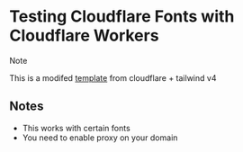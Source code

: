 # Testing Cloudflare Fonts with Cloudflare Workers

> [!NOTE]
> This is a modifed [template](https://github.com/cloudflare/templates/tree/main/react-router-starter-template) from cloudflare + tailwind v4

## Notes

- This works with certain fonts
- You need to enable proxy on your domain
